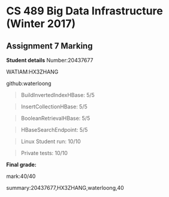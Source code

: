 # CS 489 Big Data Infrastructure (Winter 2017)
## Assignment 7 Marking
**Student details**
Number:20437677

WATIAM:HX3ZHANG

github:waterloong

>BuildInvertedIndexHBase: 5/5

>InsertCollectionHBase: 5/5

>BooleanRetrievalHBase: 5/5

>HBaseSearchEndpoint: 5/5

>Linux Student run: 10/10

>Private tests: 10/10



**Final grade:**

mark:40/40

summary:20437677,HX3ZHANG,waterloong,40


